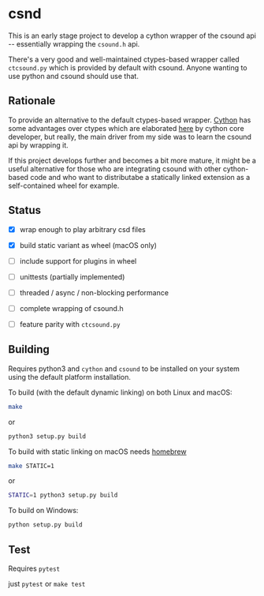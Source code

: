 # csnd

This is an early stage project to develop a cython wrapper of the csound api -- essentially wrapping the `csound.h` api.

There's a very good and well-maintained ctypes-based wrapper called `ctcsound.py` which is provided by default with csound. Anyone wanting to use python and csound should use that.


## Rationale

To provide an alternative to the default ctypes-based wrapper. [Cython](https://cython.readthedocs.io/en/latest/) has some advantages over ctypes which are elaborated [here](https://stackoverflow.com/questions/1942298/wrapping-a-c-library-in-python-c-cython-or-ctypes) by cython core developer, but really, the main driver from my side was to learn the csound api by wrapping it.

If this project develops further and becomes a bit more mature, it might be a useful alternative for those who are integrating csound with other cython-based code and who want to distributabe a statically linked extension as a self-contained wheel for example.


## Status

- [x] wrap enough to play arbitrary csd files
- [x] build static variant as wheel (macOS only)
- [ ] include support for plugins in wheel
- [ ] unittests (partially implemented)
- [ ] threaded / async / non-blocking performance
- [ ] complete wrapping of csound.h
- [ ] feature parity with `ctcsound.py`


## Building

Requires python3 and `cython` and `csound` to be installed on your system using the default platform installation.

To build (with the default dynamic linking) on both Linux and macOS:

```sh
make
```

or

```sh
python3 setup.py build
```

To build with static linking on macOS needs [homebrew](https://brew.sh)

```sh
make STATIC=1
```

or

```sh
STATIC=1 python3 setup.py build
```


To build on Windows:

```sh
python setup.py build
```

## Test

Requires `pytest`

just `pytest` or `make test`

